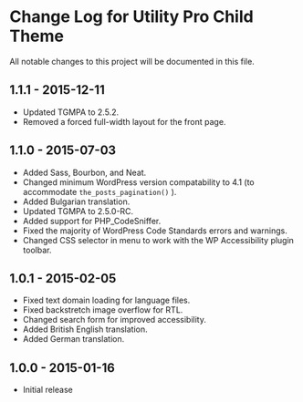 # Change Log for Utility Pro Child Theme
All notable changes to this project will be documented in this file.

## 1.1.1 - 2015-12-11
- Updated TGMPA to 2.5.2.
- Removed a forced full-width layout for the front page.

## 1.1.0 - 2015-07-03
- Added Sass, Bourbon, and Neat.
- Changed minimum WordPress version compatability to 4.1 (to accommodate `the_posts_pagination()` ).
- Added Bulgarian translation.
- Updated TGMPA to 2.5.0-RC.
- Added support for PHP_CodeSniffer.
- Fixed the majority of WordPress Code Standards errors and warnings.
- Changed CSS selector in menu to work with the WP Accessibility plugin toolbar.

## 1.0.1 - 2015-02-05

- Fixed text domain loading for language files.
- Fixed backstretch image overflow for RTL.
- Changed search form for improved accessibility.
- Added British English translation.
- Added German translation.

## 1.0.0 - 2015-01-16

- Initial release
